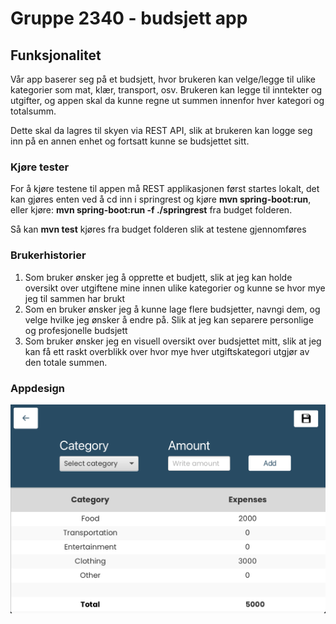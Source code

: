 # Gruppe 2340 -  budsjett app

## Funksjonalitet
Vår app baserer seg på et budsjett, hvor brukeren kan velge/legge til ulike kategorier
som mat, klær, transport, osv. Brukeren kan legge til inntekter og utgifter, og appen skal da kunne
regne ut summen innenfor hver kategori og totalsumm.

Dette skal da lagres til skyen via REST API, slik at brukeren kan logge seg inn på en annen enhet og fortsatt
kunne se budsjettet sitt.

### Kjøre tester
For å kjøre testene til appen må REST applikasjonen først startes lokalt, det kan gjøres
enten ved å cd inn i springrest og kjøre **mvn spring-boot:run**, eller kjøre: **mvn spring-boot:run -f ./springrest**
fra budget folderen.  

Så kan **mvn test** kjøres fra budget folderen slik at testene gjennomføres 

### Brukerhistorier 
1. Som bruker ønsker jeg å opprette et budjett, slik at jeg kan holde oversikt over utgiftene mine innen ulike kategorier og kunne se hvor mye jeg til sammen har brukt
2. Som en bruker ønsker jeg å kunne lage flere budsjetter, navngi dem, og velge hvilke jeg ønsker å endre på. Slik at jeg kan separere personlige og profesjonelle budsjett
3. Som bruker ønsker jeg en visuell oversikt over budsjettet mitt, slik at jeg kan få ett raskt overblikk over hvor mye hver utgiftskategori utgjør av den totale summen.

### Appdesign

![applayout](ui/src/main/resources/budget/images/applayout.png)





